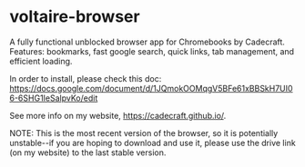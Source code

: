 # voltaire-browser
A fully functional unblocked browser app for Chromebooks by Cadecraft. Features: bookmarks, fast google search, quick links, tab management, and efficient loading.

In order to install, please check this doc: https://docs.google.com/document/d/1JQmokOOMqgV5BFe61xBBSkH7UI06-6SHG1IeSalpvKo/edit

See more info on my website, https://cadecraft.github.io/.

NOTE: This is the most recent version of the browser, so it is potentially unstable--if you are hoping to download and use it, please use the drive link (on my website) to the last stable version.